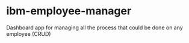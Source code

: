 # ibm-employee-manager
Dashboard app for managing all the process that could be done on any employee (CRUD)
